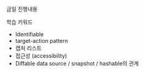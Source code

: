 금일 진행내용

학습 키워드
- Identifiable
- target-action pattern
- 캡처 리스트
- 접근성 (accessibility)
- Diffable data source / snapshot / hashable의 관계